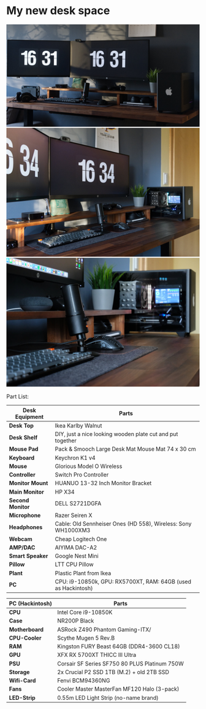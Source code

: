 # My new desk space

![Setup](docs/setup/setupCamera1.jpg)
![Setup2](docs/setup/setupCamera2.jpg)
![Setup2](docs/setup/setupCamera5.jpg)

Part List:

| Desk Equipment         | **Parts**                                                         |
| ---------------------- | ----------------------------------------------------------------- |
| **Desk Top**           | Ikea Karlby Walnut                                                |
| **Desk Shelf**         | DIY, just a nice looking wooden plate cut and put together        |
| **Mouse Pad**          | Pack & Smooch Large Desk Mat Mouse Mat 74 x 30 cm                 |
| **Keyboard**           | Keychron K1 v4                                                    |
| **Mouse**              | Glorious Model O Wireless                                         |
| **Controller**         | Switch Pro Controller                                             |
| **Monitor Mount**      | HUANUO 13-32 Inch Monitor Bracket                                 |
| **Main Monitor**       | HP X34                                                            |
| **Second Monitor**     | DELL S2721DGFA                                                    |
| **Microphone**         | Razer Seiren X                                                    |
| **Headphones**         | Cable: Old Sennheiser Ones (HD 558), Wireless: Sony WH1000XM3     |
| **Webcam**             | Cheap Logitech One                                                |
| **AMP/DAC**            | AIYIMA DAC-A2                                                     |
| **Smart Speaker**      | Google Nest Mini                                                  |
| **Pillow**             | LTT CPU Pillow                                                    |
| **Plant**              | Plastic Plant from Ikea                                           |
| **PC**                 | CPU: i9-10850k, GPU: RX5700XT, RAM: 64GB (used as Hackintosh)     |

| PC (Hackintosh) | **Parts**                                     |
| --------------- | --------------------------------------------- |
| **CPU**         | Intel Core i9-10850K                          |
| **Case**        | NR200P Black                                  |
| **Motherboard** | ASRock Z490 Phantom Gaming-ITX/               |
| **CPU-Cooler**  | Scythe Mugen 5 Rev.B                          |
| **RAM**         | Kingston FURY Beast 64GB (DDR4-3600 CL18)     |
| **GPU**         | XFX RX 5700XT THICC III Ultra                 |
| **PSU**         | Corsair SF Series SF750 80 PLUS Platinum 750W |
| **Storage**     | 2x Crucial P2 SSD 1TB (M.2) + old 2TB SSD     |
| **Wifi-Card**   | Fenvi BCM94360NG                              |
| **Fans**        | Cooler Master MasterFan MF120 Halo (3-pack)   |
| **LED-Strip**   | 0.55m LED Light Strip (no-name brand)         |